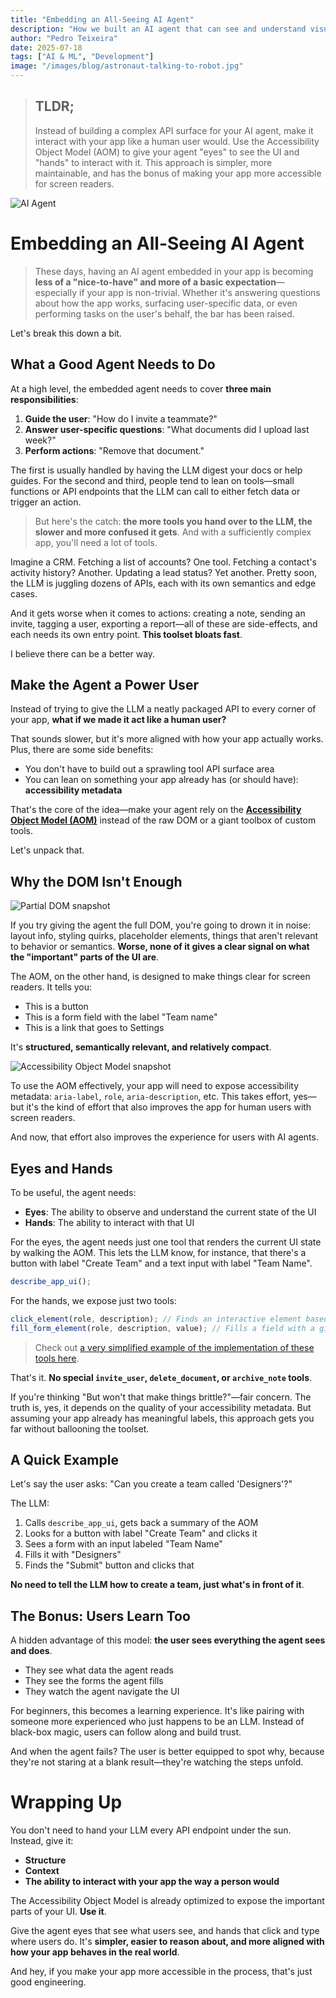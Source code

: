 ```yaml
---
title: "Embedding an All-Seeing AI Agent"
description: "How we built an AI agent that can see and understand visual content, opening new possibilities for intelligent automation and assistance."
author: "Pedro Teixeira"
date: 2025-07-18
tags: ["AI & ML", "Development"]
image: "/images/blog/astronaut-talking-to-robot.jpg"
---
```


> ## TLDR;
>
> Instead of building a complex API surface for your AI agent, make it interact with your app like a human user would. Use the Accessibility Object Model (AOM) to give your agent "eyes" to see the UI and "hands" to interact with it. This approach is simpler, more maintainable, and has the bonus of making your app more accessible for screen readers.

![AI Agent](/images/blog/astronaut-talking-to-robot.jpg)

# Embedding an All-Seeing AI Agent

> These days, having an AI agent embedded in your app is becoming **less of a "nice-to-have" and more of a basic expectation**—especially if your app is non-trivial. Whether it's answering questions about how the app works, surfacing user-specific data, or even performing tasks on the user's behalf, the bar has been raised.

Let's break this down a bit.

## What a Good Agent Needs to Do

At a high level, the embedded agent needs to cover **three main responsibilities**:

1. **Guide the user**: "How do I invite a teammate?"
2. **Answer user-specific questions**: "What documents did I upload last week?"
3. **Perform actions**: "Remove that document."

The first is usually handled by having the LLM digest your docs or help guides. For the second and third, people tend to lean on tools—small functions or API endpoints that the LLM can call to either fetch data or trigger an action.

> But here's the catch: **the more tools you hand over to the LLM, the slower and more confused it gets**. And with a sufficiently complex app, you'll need a lot of tools.

Imagine a CRM. Fetching a list of accounts? One tool. Fetching a contact's activity history? Another. Updating a lead status? Yet another. Pretty soon, the LLM is juggling dozens of APIs, each with its own semantics and edge cases.

And it gets worse when it comes to actions: creating a note, sending an invite, tagging a user, exporting a report—all of these are side-effects, and each needs its own entry point. **This toolset bloats fast**.

I believe there can be a better way.

## Make the Agent a Power User

Instead of trying to give the LLM a neatly packaged API to every corner of your app, **what if we made it act like a human user?**

That sounds slower, but it's more aligned with how your app actually works. Plus, there are some side benefits:

- You don't have to build out a sprawling tool API surface area
- You can lean on something your app already has (or should have): **accessibility metadata**

That's the core of the idea—make your agent rely on the [**Accessibility Object Model (AOM)**](https://wicg.github.io/aom/explainer.html) instead of the raw DOM or a giant toolbox of custom tools.

Let's unpack that.

## Why the DOM Isn't Enough

![Partial DOM snapshot](/images/blog/big_dom.png)

If you try giving the agent the full DOM, you're going to drown it in noise: layout info, styling quirks, placeholder elements, things that aren't relevant to behavior or semantics. **Worse, none of it gives a clear signal on what the "important" parts of the UI are**.

The AOM, on the other hand, is designed to make things clear for screen readers. It tells you:

- This is a button
- This is a form field with the label "Team name"
- This is a link that goes to Settings

It's **structured, semantically relevant, and relatively compact**.

![Accessibility Object Model snapshot](/images/blog/accessibility_object_model.png)

To use the AOM effectively, your app will need to expose accessibility metadata: `aria-label`, `role`, `aria-description`, etc. This takes effort, yes—but it's the kind of effort that also improves the app for human users with screen readers.

And now, that effort also improves the experience for users with AI agents.

## Eyes and Hands

To be useful, the agent needs:

- **Eyes**: The ability to observe and understand the current state of the UI
- **Hands**: The ability to interact with that UI

For the eyes, the agent needs just one tool that renders the current UI state by walking the AOM. This lets the LLM know, for instance, that there's a button with label "Create Team" and a text input with label "Team Name".

```typescript
describe_app_ui();
```

For the hands, we expose just two tools:

```typescript
click_element(role, description); // Finds an interactive element based on its role and description, and clicks it
fill_form_element(role, description, value); // Fills a field with a given value
```

> Check out [a very simplified example of the implementation of these tools here](https://gist.github.com/pgte/a1cc1565659736cac81a7955f6686774).

That's it. **No special `invite_user`, `delete_document`, or `archive_note` tools**.

If you're thinking "But won't that make things brittle?"—fair concern. The truth is, yes, it depends on the quality of your accessibility metadata. But assuming your app already has meaningful labels, this approach gets you far without ballooning the toolset.

## A Quick Example

Let's say the user asks: "Can you create a team called 'Designers'?"

The LLM:

1. Calls `describe_app_ui`, gets back a summary of the AOM
2. Looks for a button with label "Create Team" and clicks it
3. Sees a form with an input labeled "Team Name"
4. Fills it with "Designers"
5. Finds the "Submit" button and clicks that

**No need to tell the LLM how to create a team, just what's in front of it**.

## The Bonus: Users Learn Too

A hidden advantage of this model: **the user sees everything the agent sees and does**.

- They see what data the agent reads
- They see the forms the agent fills
- They watch the agent navigate the UI

For beginners, this becomes a learning experience. It's like pairing with someone more experienced who just happens to be an LLM. Instead of black-box magic, users can follow along and build trust.

And when the agent fails? The user is better equipped to spot why, because they're not staring at a blank result—they're watching the steps unfold.

# Wrapping Up

You don't need to hand your LLM every API endpoint under the sun. Instead, give it:

- **Structure**
- **Context**
- **The ability to interact with your app the way a person would**

The Accessibility Object Model is already optimized to expose the important parts of your UI. **Use it**.

Give the agent eyes that see what users see, and hands that click and type where users do. It's **simpler, easier to reason about, and more aligned with how your app behaves in the real world**.

And hey, if you make your app more accessible in the process, that's just good engineering.
